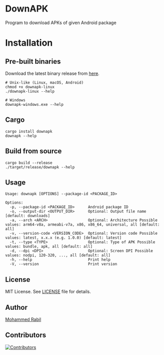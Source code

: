 # DownAPK

Program to download APKs of given Android package

# Installation

## Pre-built binaries

Download the latest binary release from [here](https://github.com/rabilrbl/downapk/releases/latest).

```shell
# Unix-like (Linux, macOS, Android)
chmod +x downapk-linux
./downapk-linux --help

# Windows
downapk-windows.exe --help
```

## Cargo

```
cargo install downapk
downapk --help
```

## Build from source

```
cargo build --release
./target/release/downapk --help
```

## Usage

```
Usage: downapk [OPTIONS] --package-id <PACKAGE_ID>

Options:
  -p, --package-id <PACKAGE_ID>      Android package ID
  -o, --output-dir <OUTPUT_DIR>      Optional: Output file name [default: downloads]
  -a, --arch <ARCH>                  Optional: Architecture Possible values: arm64-v8a, armeabi-v7a, x86, x86_64, universal, all [default: all]
  -v, --version-code <VERSION_CODE>  Optional: Version code Possible values: latest, x.x.x (e.g. 1.0.0) [default: latest]
  -t, --type <TYPE>                  Optional: Type of APK Possible values: bundle, apk, all [default: all]
  -d, --dpi <DPI>                    Optional: Screen DPI Possible values: nodpi, 120-320, ..., all [default: all]
  -h, --help                         Print help
  -V, --version                      Print version
```

## License

MIT License. See [LICENSE](LICENSE) file for details.

## Author

[Mohammed Rabil](https://github.com/rabilrbl)

## Contributors

[![Contributors](https://contributors-img.web.app/image?repo=rabilrbl/downapk)](https://github.com/rabilrbl/downapk/graphs/contributors)
